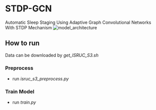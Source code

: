 # STDP-GCN
Automatic Sleep Staging Using Adaptive Graph Convolutional Networks With STDP Mechanism
![model_architecture](figs/stdpgcn.svg)
## How to run
Data can be downloaded by *get_ISRUC_S3.sh*
### Preprocess
- run *isruc_s3_preprocess.py*
### Train Model
- run *train.py*

